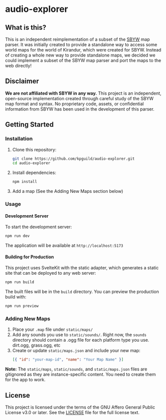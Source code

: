 # audio-explorer

## What is this?

This is an independent reimplementation of a subset of the [SBYW](https://sbyw.games) map parser. It was initially created to provide a standalone way to access some world maps for the world of Kirandur, which were created for SBYW. Instead of creating a whole new way to provide standalone maps, we decided we could implement a subset of the SBYW map parser and port the maps to the web directly!

## Disclaimer

**We are not affiliated with SBYW in any way.** This project is an independent, open-source implementation created through careful study of the SBYW map format and syntax. No proprietary code, assets, or confidential information from SBYW has been used in the development of this parser.

## Getting Started

### Installation

1. Clone this repository:

    ```bash
    git clone https://github.com/kpguild/audio-explorer.git
    cd audio-explorer
    ```

2. Install dependencies:

    ```bash
    npm install
    ```

3. Add a map (See the Adding New Maps section below)

### Usage

#### Development Server

To start the development server:

```bash
npm run dev
```

The application will be available at `http://localhost:5173`

#### Building for Production

This project uses SvelteKit with the static adapter, which generates a static site that can be deployed to any web server:

```bash
npm run build
```

The built files will be in the `build` directory. You can preview the production build with:

```bash
npm run preview
```

### Adding New Maps

1. Place your `.map` file under `static/maps/`
2. Add any sounds you use to `static/sounds/`. Right now, the `sounds` directory should contain a .ogg file for each platform type you use. dirt.ogg, grass.ogg, etc
3. Create or update `static/maps.json` and include your new map:
    ```json
    [{ "id": "your-map-id", "name": "Your Map Name" }]
    ```

**Note:** The `static/maps`, `static/sounds`, and `static/maps.json` files are gitignored as they are instance-specific content. You need to create them for the app to work.

## License

This project is licensed under the terms of the GNU Affero General Public License v3.0 or later. See the [LICENSE](LICENSE) file for the full license text.
